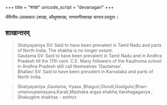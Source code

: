 +++
title = "शाखा"
unicode_script = "devanagari"
+++

जैमिनीय-(तलवकार-)शाखा, कौथुमशाखा, राणायणीयशाखा चान्यत्र प्रस्तुताः।

## शाखान्तरम्
> Shatyayaniya SV: Said to have been prevalent in Tamil Nadu and parts of North India. The shakha is no longer extant.  
> Gautama SV: Said to have been prevalent in Tamil Nadu and in Andhra Pradesh till the 17th cent. C.E. Many followers of the Kauthuma school in Andhra Pradesh still call themselves ‘Gautamas’.  
> Bhallavi SV: Said to have been prevalent in Karnataka and parts of North India.

> Shatyayaniya ,Gautama, Vyasa ,Bhaguri,Olundi,Goulgulvi,Bhan- umanoupamayava,Karati,Mashaka argya shakha,Varshagagavya , Shakugitre shakhas - extinct 